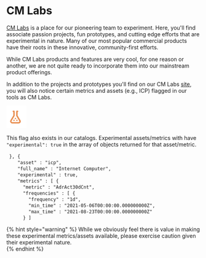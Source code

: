 # CM Labs

[CM Labs](https://coinmetrics.io/cm-labs/) is a place for our pioneering team to experiment.  Here, you'll find associate passion projects, fun prototypes, and cutting edge efforts that are experimental in nature.  Many of our most popular commercial products have their roots in these innovative, community-first efforts.  

While CM Labs products and features are very cool, for one reason or another, we are not quite ready to incorporate them into our mainstream product offerings.  

In addition to the projects and prototypes you'll find on our CM Labs [site](https://coinmetrics.io/cm-labs/), you will also notice certain metrics and assets \(e.g., ICP\) flagged in our tools as CM Labs.  

![](.gitbook/assets/screen-shot-2021-08-24-at-7.54.11-pm.png)

This flag also exists in our catalogs.  Experimental assets/metrics with have  `"experimental": true` in the array of objects returned for that asset/metric.

```text
 }, {
    "asset" : "icp",
    "full_name" : "Internet Computer",
    "experimental" : true,
    "metrics" : [ {
      "metric" : "AdrAct30dCnt",
      "frequencies" : [ {
        "frequency" : "1d",
        "min_time" : "2021-05-06T00:00:00.000000000Z",
        "max_time" : "2021-08-23T00:00:00.000000000Z"
      } ]
```

{% hint style="warning" %}
While we obviously feel there is value in making these experimental metrics/assets available, please exercise caution given their experimental nature.  
{% endhint %}



